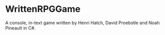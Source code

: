 # WrittenRPGGame
A console, in-text game written by Henri Hatch, David Proebstle and Noah Pineault in C#.
